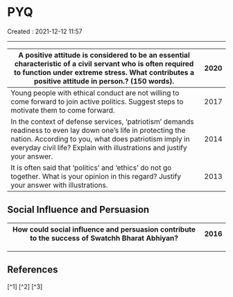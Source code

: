 #  PYQ
Created : 2021-12-12 11:57

---

| A positive attitude is considered to be an  essential characteristic of a civil servant who is often required to  function under extreme stress. What contributes a positive attitude in  person.? (150 words).                                       | 2020 |
|-------------------------------------------------------------------------------------------------------------------------------------------------------------------------------------------------------------------------------------------------------|------|
| Young  people with ethical conduct are not willing to come forward to join  active politics. Suggest steps to motivate them to come forward.                                                                                                          | 2017 |
| In  the context of defense services, ‘patriotism’ demands readiness to even  lay down one’s life in protecting the nation. According to you, what  does patriotism imply in everyday civil life? Explain with illustrations  and justify your answer. | 2014 |
| It is often said  that ‘politics’ and ‘ethics’ do not go together. What is your opinion  in this regard? Justify your answer with illustrations.                                                                                                      | 2013 |


## Social Influence and Persuasion


| How could social influence and persuasion contribute to the success of Swatchh Bharat Abhiyan? | 2016 |
|------------------------------------------------------------------------------------------------|------|

















---

##  References
[^1]
[^2] 
[^3]
